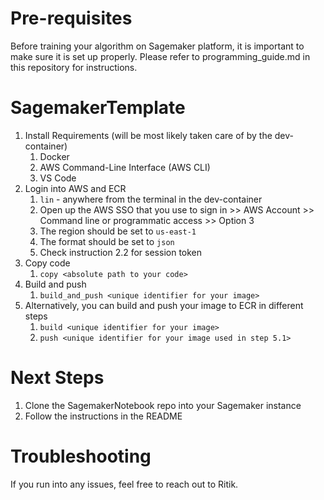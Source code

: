 # Pre-requisites

Before training your algorithm on Sagemaker platform, it is important to make sure it is set up properly. Please refer to programming_guide.md in this repository for instructions. 

# SagemakerTemplate

1. Install Requirements (will be most likely taken care of by the dev-container)
   1. Docker
   2. AWS Command-Line Interface (AWS CLI)
   3. VS Code
2. Login into AWS and ECR
   1. `lin` - anywhere from the terminal in the dev-container
   2. Open up the AWS SSO that you use to sign in >> AWS Account >> Command line or programmatic access >> Option 3
   3. The region should be set to `us-east-1`
   4. The format should be set to `json`
   5. Check instruction 2.2 for session token
3. Copy code
   1. `copy <absolute path to your code>`
4. Build and push
   1. `build_and_push <unique identifier for your image>`
5. Alternatively, you can build and push your image to ECR in different steps
   1. `build <unique identifier for your image>`
   2. `push <unique identifier for your image used in step 5.1>`

# Next Steps

1. Clone the SagemakerNotebook repo into your Sagemaker instance
2. Follow the instructions in the README

# Troubleshooting

If you run into any issues, feel free to reach out to Ritik. 